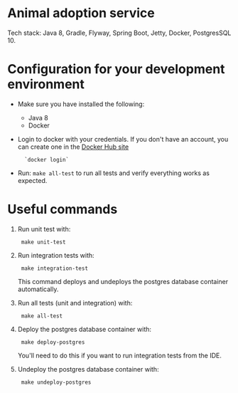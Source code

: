 # Animal adoption service

Tech stack: Java 8, Gradle, Flyway, Spring Boot, Jetty, Docker, PostgresSQL 10.

# Configuration for your development environment

- Make sure you have installed the following:
    - Java 8
    - Docker
    
- Login to docker with your credentials. If you don't have an account, you can create one in the [Docker Hub site](https://hub.docker.com/)

        `docker login`

- Run: `make all-test` to run all tests and verify everything works as expected.

# Useful commands

1. Run unit test with:
        
        make unit-test
2. Run integration tests with:

        make integration-test
   This command deploys and undeploys the postgres database container automatically.
3. Run all tests (unit and integration) with:

        make all-test
4. Deploy the postgres database container with:

        make deploy-postgres
   
   You'll need to do this if you want to run integration tests from the IDE.
5. Undeploy the postgres database container with:

        make undeploy-postgres
